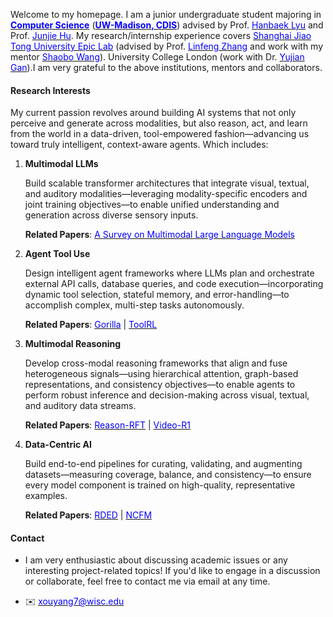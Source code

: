 Welcome to my homepage. I am a junior undergraduate student majoring in **[<span style="color:#0400ff">Computer Science</span>](https://www.cs.wisc.edu/)** (**[<span style="color:#0400ff">UW-Madison, CDIS</span>](https://cdis.wisc.edu/)**) advised by Prof. [<span style="color:#0400ff">Hanbaek Lyu</span>](https://hanbaeklyu.com/) and Prof. [<span style="color:#0400ff">Junjie Hu</span>](https://junjiehu.github.io/). My research/internship experience covers [<span style="color:#0400ff">Shanghai Jiao Tong University Epic Lab</span>](https://github.com/SJTU-EPIC-Lab) (advised by Prof. [<span style="color:#0400ff">Linfeng Zhang</span>](http://www.zhanglinfeng.tech/) and work with my mentor [<span style="color:#0400ff">Shaobo Wang</span>](https://gszfwsb.github.io/)). University College London (work with Dr. [<span style="color:#0400ff">Yujian Gan</span>](https://profiles.ucl.ac.uk/100730-yujian-gan)).I am very grateful to the above institutions, mentors and collaborators.

#### Research Interests

My current passion revolves around building AI systems that not only perceive and generate across modalities, but also reason, act, and learn from the world in a data-driven, tool-empowered fashion—advancing us toward truly intelligent, context-aware agents. Which includes:

1. **Multimodal LLMs**  

    Build scalable transformer architectures that integrate visual, textual, and auditory modalities—leveraging modality-specific encoders and joint training objectives—to enable unified understanding and generation across diverse sensory inputs.
    
    **Related Papers**: [<span style="color:#0400ff">A Survey on Multimodal Large Language Models</span>](https://arxiv.org/pdf/2306.13549)

2. **Agent Tool Use**  

    Design intelligent agent frameworks where LLMs plan and orchestrate external API calls, database queries, and code execution—incorporating dynamic tool selection, stateful memory, and error-handling—to accomplish complex, multi-step tasks autonomously.
    
    **Related Papers**: [<span style="color:#0400ff">Gorilla</span>](https://arxiv.org/pdf/2305.15334) | [<span style="color:#0400ff">ToolRL</span>](https://arxiv.org/pdf/2504.13958)

3. **Multimodal Reasoning**  

    Develop cross-modal reasoning frameworks that align and fuse heterogeneous signals—using hierarchical attention, graph-based representations, and consistency objectives—to enable agents to perform robust inference and decision-making across visual, textual, and auditory data streams.
    
    **Related Papers**: [<span style="color:#0400ff">Reason-RFT</span>](https://arxiv.org/pdf/2503.20752) | [<span style="color:#0400ff">Video-R1</span>](https://arxiv.org/pdf/2503.21776)

4. **Data-Centric AI**  

    Build end-to-end pipelines for curating, validating, and augmenting datasets—measuring coverage, balance, and consistency—to ensure every model component is trained on high-quality, representative examples.
    
    **Related Papers**: [<span style="color:#0400ff">RDED</span>](https://arxiv.org/pdf/2312.03526) | [<span style="color:#0400ff">NCFM</span>](https://arxiv.org/pdf/2502.20653)

#### Contact<p id="contact-info"></p>

* I am very enthusiastic about discussing academic issues or any interesting project-related topics! If you'd like to engage in a discussion or collaborate, feel free to contact me via email at any time. 

* ✉️ [<span style="color:#0400ff">xouyang7@wisc.edu</span>](mailto:xouyang7@wisc.edu)

